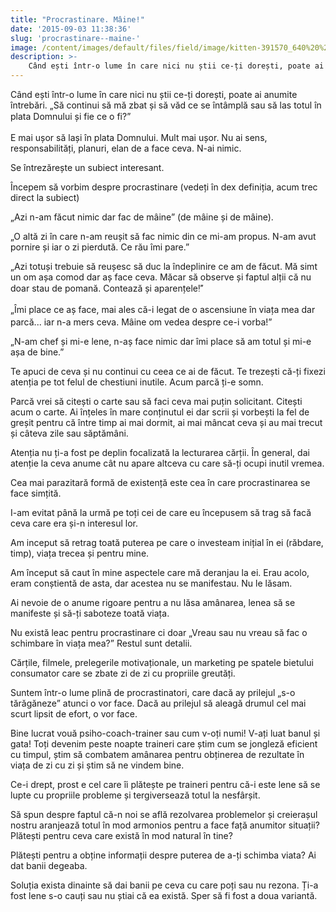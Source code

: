 ```yaml
---
title: "Procrastinare. Mâine!"
date: '2015-09-03 11:38:36'
slug: 'procrastinare--maine-'
image: /content/images/default/files/field/image/kitten-391570_640%20%281%29.jpg
description: >-
    Când ești într-o lume în care nici nu știi ce-ți dorești, poate ai anumite întrebări. „Să continui să mă zbat și să văd ce se întâmplă sau să las totul în plata Domnului și fie ce o fi?” E mai ușor s
---
```

<div class="kg-card-markdown"><p>Când ești într-o lume în care nici nu știi ce-ți dorești, poate ai anumite întrebări. „Să continui să mă zbat și să văd ce se întâmplă sau să las totul în plata Domnului și fie ce o fi?<span style="line-height: 20.7999992370605px;">”</span><span style="line-height: 1.6;"> </span></p>
<p>E mai ușor să lași în plata Domnului. Mult mai ușor. Nu ai sens, responsabilități, planuri, elan de a face ceva. N-ai nimic.</p>
<p>Se întrezărește un subiect interesant.</p>
<p>Începem să vorbim despre procrastinare (vedeți în dex definiția, acum trec direct la subiect)</p>
<p>„Azi n-am făcut nimic dar fac de mâine” (de mâine și de mâine).</p>
<p>„O altă zi în care n-am reușit să fac nimic din ce mi-am propus. N-am avut pornire și iar o zi pierdută. Ce rău îmi pare.”</p>
<p>„Azi totuși trebuie să reușesc să duc la îndeplinire ce am de făcut. Mă simt un om așa comod dar aș face ceva. Măcar să observe și faptul alții că nu doar stau de pomană. Contează și aparențele<span style="font-family: Roboto, sans-serif; font-size: 14px; line-height: 20px;">!”</span></p>
<p><span style="line-height: 20.8px;">„</span>Îmi place ce aș face, mai ales că-i legat de o ascensiune în viața mea dar parcă... iar n-a mers ceva. Mâine om vedea despre ce-i vorba!”</p>
<p>„N-am chef și mi-e lene, n-aș face nimic dar îmi place să am totul și mi-e așa de bine.”</p>
<p>Te apuci de ceva și nu continui cu ceea ce ai de făcut. Te trezești că-ți fixezi atenția pe tot felul de chestiuni inutile. Acum parcă ți-e somn.</p>
<p>Parcă vrei să citești o carte sau să faci ceva mai puțin solicitant. Citești acum o carte. Ai înțeles în mare conținutul ei dar scrii și vorbești la fel de greșit pentru că între timp ai mai dormit, ai mai mâncat ceva și au mai trecut și câteva zile sau săptămâni.</p>
<p>Atenția nu ți-a fost pe deplin focalizată la lecturarea cărții. În general, dai atenție la ceva anume cât nu apare altceva cu care să-ți ocupi inutil vremea.</p>
<p>Cea mai parazitară formă de existență este cea în care procrastinarea se face simțită.</p>
<p>I-am evitat până la urmă pe toți cei de care eu începusem să trag să facă ceva care era și-n interesul lor.</p>
<p>Am inceput să retrag toată puterea pe care o investeam inițial în ei (răbdare, timp), viața trecea și pentru mine.</p>
<p>Am început să caut în mine aspectele care mă deranjau la ei. Erau acolo, eram conștientă de asta, dar acestea nu se manifestau. Nu le lăsam.</p>
<p>Ai nevoie de o anume rigoare pentru a nu lăsa amânarea, lenea să se manifeste și să-ți saboteze toată viața.</p>
<p>Nu există leac pentru procrastinare ci doar „Vreau sau nu vreau să fac o schimbare în viața mea?” Restul sunt detalii. </p>
<p>Cărțile, filmele, prelegerile motivaționale, un marketing pe spatele bietului consumator care se zbate zi de zi cu propriile greutăți.</p>
<p>Suntem într-o lume plină de procrastinatori, care dacă ay prilejul „s-o tărăgăneze” atunci o vor face. Dacă au prilejul să aleagă drumul cel mai scurt lipsit de efort, o vor face.</p>
<p>Bine lucrat vouă psiho-coach-trainer sau cum v-oți numi! V-ați luat banul și gata! Toți devenim peste noapte traineri care știm cum se jongleză eficient cu timpul, știm să combatem amânarea pentru obținerea de rezultate în viața de zi cu zi și știm să ne vindem bine.</p>
<p>Ce-i drept, prost e cel care îi plătește pe traineri pentru că-i este lene să se lupte cu propriile probleme și tergiversează totul la nesfârșit.</p>
<p>Să spun despre faptul că-n noi se află rezolvarea problemelor și creierașul nostru aranjează totul în mod armonios pentru a face față anumitor situații? Plătești pentru ceva care există în mod natural în tine?</p>
<p>Plătești pentru a obține informații despre puterea de a-ți schimba viata? Ai dat banii degeaba.</p>
<p>Soluția exista dinainte să dai banii pe ceva cu care poți sau nu rezona. Ți-a fost lene s-o cauți sau nu știai că ea există. Sper să fi fost a doua variantă.</p>
</div>
    